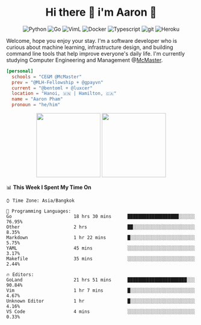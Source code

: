 <h1 align="center">Hi there 👋 i'm Aaron 🐍</h1>

<p align="center">
    <img alt="Python" src="https://img.shields.io/badge/-Python-blue?style=flat-square&logo=python&logoColor=white" />
    <img alt="Go" src="https://img.shields.io/badge/-Golang-46a2f1?style=flat-square&logo=go&logoColor=white" />
    <img alt="VimL" src="https://img.shields.io/badge/-VimL-66d124?style=flat-square&logo=vim&logoColor=white" />
    <img alt="Docker" src="https://img.shields.io/badge/-Docker-46a2f1?style=flat-square&logo=docker&logoColor=white" />
    <img alt="Typescript" src="https://img.shields.io/badge/-Typescript-1a73e8?style=flat-square&logo=typescript&logoColor=white" />
    <img alt="git" src="https://img.shields.io/badge/-Git-F05032?style=flat-square&logo=git&logoColor=white" />
    <img alt="Heroku" src="https://img.shields.io/badge/-Heroku-430098?style=flat-square&logo=heroku&logoColor=white" />
</p>

Welcome, hope you enjoy your stay. I'm a software developer who is curious about machine learning, infrastructure design, and building command line tools that help improve everyone's daily life. I'm currently studying Computer Engineering and Management @[McMaster](https://www.mcmaster.ca/).

```toml
[personal]
  schools = "CE&M @McMaster"
  prev = "@MLH-Fellowship + @gpayvn"
  current = "@bentoml + @luxcer"
  location = "Hanoi, 🇻🇳 | Hamilton, 🇨🇦"
  name = "Aaron Pham"
  pronoun = "he/him"
```

<p align="center">
    <img src="https://github-readme-stats.vercel.app/api/top-langs/?username=aarnphm&layout=compact&hide=css&theme=dark" height="170" />
    <img src="https://github-readme-stats.vercel.app/api?username=aarnphm&show_icons=true&count_private=true&theme=dark" height="170"/>
</p>

<!--START_SECTION:waka-->
📊 **This Week I Spent My Time On** 

```text
⌚︎ Time Zone: Asia/Bangkok

💬 Programming Languages: 
Go                       18 hrs 30 mins      ███████████████████░░░░░░   76.95% 
Other                    2 hrs               ██░░░░░░░░░░░░░░░░░░░░░░░   8.35% 
Markdown                 1 hr 22 mins        █░░░░░░░░░░░░░░░░░░░░░░░░   5.75% 
YAML                     45 mins             ░░░░░░░░░░░░░░░░░░░░░░░░░   3.17% 
Makefile                 35 mins             ░░░░░░░░░░░░░░░░░░░░░░░░░   2.44%

🔥 Editors: 
GoLand                   21 hrs 51 mins      ██████████████████████░░░   90.84% 
Vim                      1 hr 7 mins         █░░░░░░░░░░░░░░░░░░░░░░░░   4.67% 
Unknown Editor           1 hr                █░░░░░░░░░░░░░░░░░░░░░░░░   4.16% 
VS Code                  4 mins              ░░░░░░░░░░░░░░░░░░░░░░░░░   0.33%

```


<!--END_SECTION:waka-->

<!--
**aarnphm/aarnphm** is a ✨ _special_ ✨ repository because its `README.md` (this file) appears on your GitHub profile.

Here are some ideas to get you started:

- 🔭 I’m currently working on ...
- 🌱 I’m currently learning ...
- 👯 I’m looking to collaborate on ...
- 🤔 I’m looking for help with ...
- 💬 Ask me about ...
- 📫 How to reach me: ...
- 😄 Pronouns: ...
- ⚡ Fun fact: ...
-->
